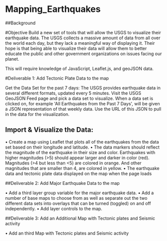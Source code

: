 # Mapping_Earthquakes

##Background

#Objective 
Build a new set of tools that will allow the USGS to visualize their earthquake data. The USGS collects a massive amount of data from all over the world each day, but they lack a meaningful way of displaying it. Their hope is that being able to visualize their data will allow them to better educate the public and other government organizations on issues facing our planet.

This will require knowledge of JavaScript, Leaflet.js, and geoJSON data.

#Deliverable 1: Add Tectonic Plate Data to the map 

Get the Data Set for the past 7 days:
The USGS provides earthquake data in several different formats, updated every 5 minutes. Visit the USGS GeoJSON Feed page and pick a data set to visualize. When a data set is clicked on, for example 'All Earthquakes from the Past 7 Days', will be given a JSON representation of that weekly data. Use the URL of this JSON to pull in the data for the visualization.

## Import & Visualize the Data:

•	Create a map using Leaflet that plots all of the earthquakes from the data set based on their longitude and latitude.
•	The data markers should reflect the magnitude of the earthquake in their size and color. Earthquakes with higher magnitudes (>5) should appear larger and darker in color (red).  Magnitudes (>4 but less than <5) are colored in orange.  And other magnitudes that are smaller than 4, are colored in yellow.
•	The earthquake data and tectonic plate data displayed on the map when the page loads

##Deliverable 2: Add Major Earthquake Data to the map

•	Add a third layer group variable for the major earthquake data.
•	Add a number of base maps to choose from as well as separate out the two different data sets into overlays that can be turned (toggled) on and off independently.
•	Add layer controls to the map.

##Deliverable 3: Add an Additional Map with Tectonic plates and Seismic activity

•	Add an third Map with Tectonic plates and Seismic activity

